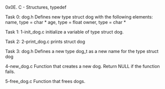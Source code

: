 0x0E. C - Structures, typedef

Task 0: dog.h Defines new type struct dog with the following elements: name, type = char * age, type = float owner, type = char *

Task 1: 1-init_dog.c initialize a variable of type struct dog.

Task 2: 2-print_dog.c prints struct dog

Task 3: dog.h Defines a new type dog_t as a new name for the type struct dog

4-new_dog.c Function that creates a new dog. Return NULL if the function fails.

5-free_dog.c Function that frees dogs.
